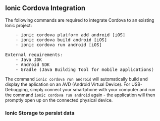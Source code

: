 

## Ionic Cordova Integration

The following commands are required to integrate Cordova to an existing Ionic project:
<pre>
    - ionic cordova platform add android [iOS]
    - ionic cordova build android [iOS]
    - ionic cordova run android [iOS] 

External requirements:
    - Java JDK
    - Android SDK 
    - Gradle (Java Building Tool for mobile applications)
</pre>

The command <code>ionic cordova run android</code> will automatically build and display the aplication on an AVD (Android Virtual Device).
For USB-Debugging, simply connect your smartphone with your computer and run the command <code>ionic cordova run android</code> again -
the application will then promptly open up on the connected physical device.

### Ionic Storage to persist data
